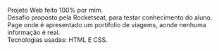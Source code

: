 Projeto Web feito 100% por mim. <br>
Desafio proposto pela Rocketseat, para testar conhecimento do aluno. <br>
Page onde é apresentado um portifolio de viagems, aonde nenhuma informação é real. <br>
Tecnologias usadas:  HTML E CSS.
